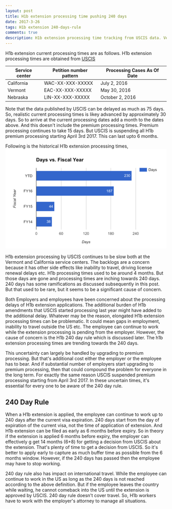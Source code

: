 ```yaml
---
layout: post
title: H1b extension processing time pushing 240 days 
date: 2017-3-26
tags: H1b extension 240-days-rule
comments: true
description: H1b extension processing time tracking from USCIS data. Vermont, California, Nebraska service centers processing times
---
```

H1b extension current processing times are as follows. H1b extension processing times are obtained from [USCIS](https://egov.uscis.gov/cris/processTimesDisplayInit.do)

Service center | Petition number pattern  | Processing Cases As Of Date | 
-------------- | ------------------------ | --------------------------- |
California | WAC-XX-XXX-XXXXX | July 2, 2016 |
Vermont | EAC-XX-XXX-XXXXX | May 30, 2016 |
Nebraska | LIN-XX-XXX-XXXXX | October 2, 2016 |

Note that the data published by USCIS can be delayed as much as 75 days. So, realistic current processing times is likey advanced by 
approximately 30 days. So to arrive at the current processing dates add a month to the dates above. And this doesn't include the 
premium processing times. Premium processing continues to take 15 days. But USCIS is suspending all H1b premium processing starting 
April 3rd 2017. This can last upto 6 months.

Following is the historical H1b extension processing times,
![H1b-extension-processing-times](/assets/images/posts/h1b-extension-processing-times-v1.2.png)

H1b extension processing by USCIS continues to be slow both at the Vermont and California service centers. The backlogs are a concern because it has other side effects like inability to travel, driving license renewal delays etc. H1b processing times used to be around 
4 months. But those days are gone and processing times are inching towards 240 days. 240 days has some ramifications as 
discussed subsequently in this post. But that used to be rare, but it seems to be a significant cause of concern.  

Both Employers and employees have been concerned about the processing delays of H1b extension  applications. The additional burden of H1b amendments that USCIS started processing last year might have added to the additional delay. Whatever may be the reason, elongated H1b extension processing times can be problematic. It could mean gaps in employment, inability to travel outside
the US etc. The employee can continue to work while the extension processing is pending from the employer. However, the cause of
concern is the H1b 240 day rule which is discussed later. The h1b extension processing times are trending towards the 240 days. 

This uncertainty can largely be handled by upgrading to premium processing. But that's additional cost either the employer or the employee has to bear. And if substantial number of employers start upgrading to premium processing, then that could compound the problem for everyone in the long term. For exactly the same reason USCIS suspended premium processing starting from April 3rd 2017. In these uncertain times, it's essential for every one to be aware of the 240 day rule.

## 240 Day Rule

When a H1b extension is applied, the employee can continue to work up to 240 days after the current visa expiration. 240 days start from the day of expiration of the current visa, not the time 
of application of extension. And H1b extension can be filed as early as 6 months before expiry. So in theory if the extension is applied 6 months before expiry, the employer can effectively g
get 14 months (6+8) for getting a decision from USCIS about the extension. That's plenty of time to get a decision from USCIS. So it's better to apply early to capture as much buffer time as possible
from the 6 months window. However, if the 240 days has passed then the employee may have to stop working. 

240 day rule also has impact on international travel. While the employee can continue to work in the US as long as the 240 days is not reached according to the above definition.
But if the employee leaves the country while waiting, he cannot comeback into the US until the extension is approved by USCIS. 240 day rule doesn't cover travel. So, H1b workers 
have to work with the employer's attorney to manage all situations.
